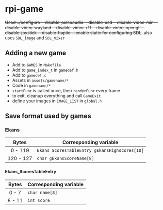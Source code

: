 # rpi-game

~~Used
    ../configure --disable-pulseaudio --disable-esd --disable-video-mir --disable-video-wayland --disable-video-x11 --disable-video-opengl --disable-joystick --disable-haptic --enable static
for configuring SDL~~, also uses `SDL_image` and `SDL_mixer`

## Adding a new game

 * Add to `GAMES` in `Makefile`
 * Add to `game_index_t` in `gamedef.h`
 * Add to `gamedef.c`
 * Assets in `assets/gamename/*`
 * Code in `gamename/*`
 * `startFunc` is called once, then `renderFunc` every frame
 * to exit, cleanup everything and call `GameExit`
 * define your images in `IMAGE_LIST` in `global.h`

## Save format used by games

### Ekans

| Bytes     | Corresponding variable                            |
|:---------:| ------------------------------------------------- |
| 0 - 119   | `Ekans_ScoresTableEntry gEkansHighscores[10]`     |
| 120 - 127 | `char gEkansScoreName[8]`                         |

#### Ekans_ScoresTableEntry

| Bytes     | Corresponding variable                            |
|:---------:| ------------------------------------------------- |
| 0 - 7     | `char name[8]`                                    |
| 8 - 11    | `int score`                                       |
